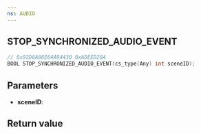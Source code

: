 ```yaml
---
ns: AUDIO
---
```

## STOP_SYNCHRONIZED_AUDIO_EVENT

```c
// 0x92D6A88E64A94430 0xADEED2B4
BOOL STOP_SYNCHRONIZED_AUDIO_EVENT(cs_type(Any) int sceneID);
```


## Parameters
* **sceneID**: 

## Return value
